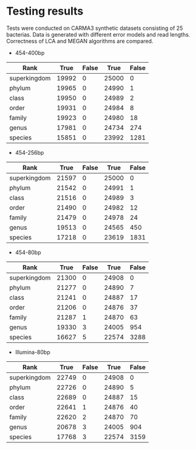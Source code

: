 # Testing results

Tests were conducted on CARMA3 synthetic datasets consisting of 25 bacterias. Data is generated with different error models and read lengths.    
Correctness of LCA and MEGAN algorithms are compared.

* 454-400bp

Rank         |  True  | False | True  |  False
-------------|--------|-------|-------|--------
superkingdom |  19992 | 0     | 25000 | 0
phylum       |  19965 | 0     | 24990 | 1
class        |  19950 | 0     | 24989 | 2
order        |  19931 | 0     | 24984 | 8
family       |  19923 | 0     | 24980 | 18
genus        |  17981 | 0     | 24734 | 274
species      |  15851 | 0     | 23992 | 1281

* 454-256bp

Rank         |  True  | False | True  |  False
-------------|--------|-------|-------|--------
superkingdom |  21597 | 0     | 25000 | 0
phylum       |  21542 | 0     | 24991 | 1
class        |  21516 | 0     | 24989 | 3
order        |  21490 | 0     | 24982 | 12
family       |  21479 | 0     | 24978 | 24
genus        |  19513 | 0     | 24565 | 450
species      |  17218 | 0     | 23619 | 1831

* 454-80bp

Rank         |  True  | False | True  |  False
-------------|--------|-------|-------|--------
superkingdom |  21300 | 0     | 24908 | 0
phylum       |  21277 | 0     | 24890 | 7
class        |  21241 | 0     | 24887 | 17
order        |  21206 | 0     | 24876 | 37
family       |  21287 | 1     | 24870 | 63
genus        |  19330 | 3     | 24005 | 954
species      |  16627 | 5     | 22574 | 3288

* Illumina-80bp

Rank         |  True  | False | True  |  False
-------------|--------|-------|-------|--------
superkingdom |  22749 | 0     | 24908 | 0
phylum       |  22726 | 0     | 24890 | 5
class        |  22689 | 0     | 24887 | 15
order        |  22641 | 1     | 24876 | 40
family       |  22620 | 2     | 24870 | 70
genus        |  20678 | 3     | 24005 | 904
species      |  17768 | 3     | 22574 | 3159


